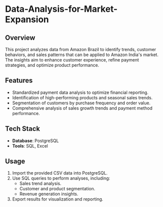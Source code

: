 # Data-Analysis-for-Market-Expansion
## Overview
This project analyzes data from Amazon Brazil to identify trends, customer behaviors, and sales patterns that can be applied to Amazon India's market. The insights aim to enhance customer experience, refine payment strategies, and optimize product performance.

## Features
- Standardized payment data analysis to optimize financial reporting.
- Identification of high-performing products and seasonal sales trends.
- Segmentation of customers by purchase frequency and order value.
- Comprehensive analysis of sales growth trends and payment method performance.

## Tech Stack
- **Database**: PostgreSQL
- **Tools**: SQL, Excel

## Usage
1. Import the provided CSV data into PostgreSQL.
2. Use SQL queries to perform analyses, including:
   - Sales trend analysis.
   - Customer and product segmentation.
   - Revenue generation insights.
3. Export results for visualization and reporting.
